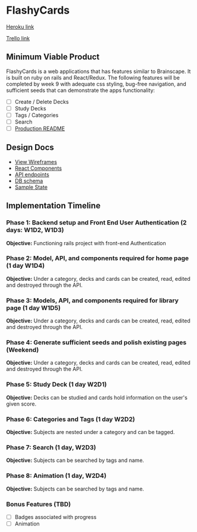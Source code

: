 # FlashyCards

[Heroku link][heroku]

[Trello link][trello]

[heroku]: http://www.herokuapp.com
[trello]: https://trello.com/b/86hwz5nG/flashycards

## Minimum Viable Product

FlashyCards is a web applications that has features similar to Brainscape.  It is built on ruby on rails and React/Redux.  The following features will be completed by week 9 with adequate css styling, bug-free navigation, and sufficient seeds that can demonstrate the apps functionality:

- [ ] Create / Delete Decks
- [ ] Study Decks
- [ ] Tags / Categories
- [ ] Search
- [ ] [Production README](docs/production_readme.md)

## Design Docs
* [View Wireframes][wireframes]
* [React Components][components]
* [API endpoints][api-endpoints]
* [DB schema][schema]
* [Sample State][sample-state]

[wireframes]: docs/wireframes
[components]: docs/component-hierarchy.md
[sample-state]: docs/sample-state.md
[api-endpoints]: docs/api-endpoints.md
[schema]: docs/schema.md

## Implementation Timeline

### Phase 1: Backend setup and Front End User Authentication (2 days: W1D2, W1D3)

**Objective:** Functioning rails project with front-end Authentication

### Phase 2: Model, API, and components required for home page (1 day W1D4)

**Objective:** Under a category, decks and cards can be created, read, edited and destroyed through the API.

### Phase 3: Models, API, and components required for library page (1 day W1D5)

**Objective:** Under a category, decks and cards can be created, read, edited and destroyed through the API.

### Phase 4: Generate sufficient seeds and polish existing pages (Weekend)

**Objective:** Under a category, decks and cards can be created, read, edited and destroyed through the API.

### Phase 5: Study Deck (1 day W2D1)

**Objective:** Decks can be studied and cards hold information on the user's given score.

### Phase 6: Categories and Tags (1 day W2D2)

**Objective:** Subjects are nested under a category and can be tagged.

### Phase 7: Search (1 day, W2D3)

**Objective:** Subjects can be searched by tags and name.

### Phase 8: Animation (1 day, W2D4)

**Objective:** Subjects can be searched by tags and name.

### Bonus Features (TBD)
- [ ] Badges associated with progress
- [ ] Animation
